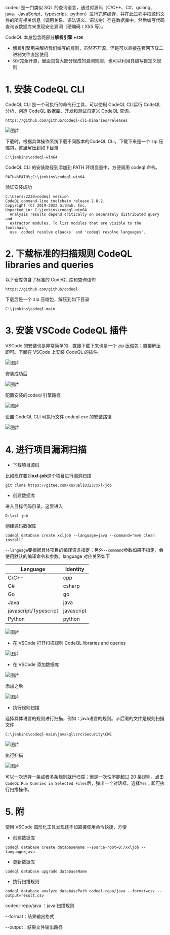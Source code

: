 codeql 是一门类似 SQL 的查询语言，通过对源码（C/C++、C#、golang、java、JavaScript、typescript、python）进行完整编译，并在此过程中把源码文件的所有相关信息（调用关系、语法语义、语法树）存在数据库中，然后编写代码查询该数据库来发现安全漏洞（硬编码 / XSS 等）。

CodeQL 本身包含两部分**解析引擎 +`SDK`**

- 解析引擎用来解析我们编写的规则，虽然不开源，但是可以直接在官网下载二进制文件直接使用
- `SDK`完全开源，里面包含大部分现成的漏洞规则，也可以利用其编写自定义规则

# 1. 安装 CodeQL CLI

CodeQL CLI 是一个可执行的命令行工具，可以使用 CodeQL CLI运行 CodeQL 分析、创造 CodeQL 数据库、开发和测试自定义 CodeQL 查询。

```
https://github.com/github/codeql-cli-binaries/releases
```

![图片](images\24-1.png)

下载时，根据具体操作系统下载不同版本的CodeQL CLI。下载下来是一个 zip 压缩包，这里解压到如下目录

```
C:\jenkins\codeql-win64
```

CodeQL CLI 的安装路径到添加到 PATH 环境变量中，方便调用 codeql 命令。

```
PATH=%PATH%;C:\jenkins\codeql-win64
```

验证安装成功

```
C:\Users\2230>codeql version
CodeQL command-line toolchain release 2.8.2.
Copyright (C) 2019-2022 GitHub, Inc.
Unpacked in: C:\jenkins\codeql-win64
  Analysis results depend critically on separately distributed query and
  extractor modules. To list modules that are visible to the toolchain,
  use 'codeql resolve qlpacks' and 'codeql resolve languages'.
```

# 2. 下载标准的扫描规则 CodeQL libraries and queries

以下仓库包含了标准的 CodeQL 库和查询语句

```
https://github.com/github/codeql
```

下载后是一个 zip 压缩包，解压到如下目录

```
C:\jenkins\codeql-main
```

# 3. 安装 VSCode CodeQL 插件

VSCode 的安装也是非常简单的，直接下载下来也是一个 zip 压缩包；直接解压即可。下面在 VSCode 上安装 CodeQL 的插件。

![图片](images\24-2.png)

安装成功后

![图片](images\24-3.png)

配置安装的codeql 引擎路径

![图片](images\24-4.png)

设置 CodeQL CLI 可执行文件 codeql.exe 的安装路径

![图片](images\24-5.png)

# 4. 进行项目漏洞扫描 

- 下载项目源码

比如现在要对**xxl-job**这个项目进行漏洞扫描

```
git clone https://gitee.com/xuxueli0323/xxl-job
```

- 创建数据库

进入目标代码目录，这里进入

```
D:\xxl-job
```

创建源码数据库

```
codeql database create xxljob --language=java --command="mvn clean install"
```

`--language`要根据具体项目的编译语言指定；另外`--command`参数如果不指定，会使用默认的编译命令和参数。language 对应关系如下

| Language              | Identity   |
| --------------------- | ---------- |
| C/C++                 | cpp        |
| C#                    | csharp     |
| Go                    | go         |
| Java                  | java       |
| javascript/Typescript | javascript |
| Python                | python     |

![图片](images\24-6.png)

- 在 VSCode 打开扫描规则 CodeQL libraries and queries

![图片](images\24-7.png)

- 在 VSCode 添加数据库

![图片](images\24-8.png)

添加之后

![图片](images\24-9.png)

- 执行规则扫描

选择具体语言的规则进行扫描，例如：java语言的规则。`ql`后缀的文件是规则扫描文件

```
C:\jenkins\codeql-main\java\ql\src\Security\CWE
```

![图片](images\24-10.png)

执行扫描

![图片](images\24-11.png)

可以一次选择一条或者多条规则就行扫描；但是一次性不能超过 20 条规则。点击`CodeQL:Run Queries in Selected Files`后，弹出一个对话框，选择`Yes`；即可执行扫描操作。

# 5. 附

使用 VSCode 图形化工具发现还不如直接使用命令快捷、方便

- 创建数据库

```
codeql database create databaseName --source-root=D:/xxljob --language=java
```

- 更新数据库

```
codeql database upgrade databaseName
```

- 执行扫描规则

```
codeql database analyze databasePath codeql-repo/java --format=csv --output=result.csv
```

codeql-repo/java ：java 扫描规则

--format：结果输出格式

--output：结果文件输出路径